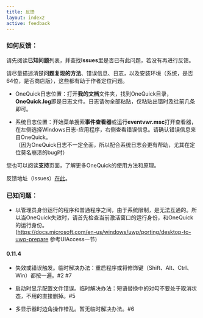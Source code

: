```yaml
---
title: 反馈
layout: index2
active: feedback
---
```


### 如何反馈：

请先阅读**已知问题**列表，并查找**Issues**里是否已有此问题，若没有再进行反馈。

请尽量描述清楚**问题复现的方法**、错误信息、日志，以及安装环境（系统，是否64位，是否商店版），这些都有助于作者定位问题。

- OneQuick日志位置：打开**我的文档**文件夹，找到OneQuick目录，**OneQuick.log**即是日志文件。日志请勿全部粘贴，仅粘贴出错时及往前几条即可。

- 系统日志位置：开始菜单搜索**事件查看器**或运行**eventvwr.msc**打开查看器，在左侧选择Windows日志-应用程序，右侧查看错误信息。请确认错误信息来自OneQuick。  
（因为OneQuick日志不一定全面，所以配合系统日志会更有帮助，尤其在定位莫名崩溃的bug时）

您也可以阅读**支持**页面，了解更多OneQuick的使用方法和原理。

反馈地址（Issues）<a href="https://github.com/OneQuick/OneQuick.net/issues" target="_blank">在此</a>。


### 已知问题：

- 以管理员身份运行的程序和普通程序之间，由于系统限制，是无法互通的。所以当OneQuick失效时，请首先检查当前激活窗口的运行身份，和OneQuick的运行身份。  
(https://docs.microsoft.com/en-us/windows/uwp/porting/desktop-to-uwp-prepare 参考UIAccess一节)

#### 0.11.4

- 失效或错误触发。临时解决办法：重启程序或将修饰键（Shift、Alt、Ctrl、Win）都按一遍。#2 #7

- 启动时显示配置文件错误。临时解决办法：短语替换中的对勾不要处于取消状态，不用的直接删掉。#5

- 多显示器时边角操作错乱。暂无临时解决办法。#6
